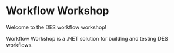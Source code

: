 # Workflow Workshop

Welcome to the DES workflow workshop!

Workflow Workshop is a .NET solution for building and testing DES workflows.